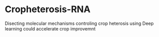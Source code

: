 # Cropheterosis-RNA
Disecting molecular mechanisms controling crop heterosis using Deep learning could accelerate crop improvemnt
